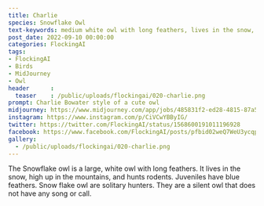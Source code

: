 ```yaml
---
title: Charlie
species: Snowflake Owl
text-keywords: medium white owl with long feathers, lives in the snow, high up in the mountains, hunts rodents, juveniles have blue feathers, solitary hunters, Silent owl that does not have any song or call
post_date: 2022-09-10 00:00:00
categories: FlockingAI
tags:
- FlockingAI
- Birds
- MidJourney 
- Owl
header      :
  teaser    : /public/uploads/flockingai/020-charlie.png
prompt: Charlie Bowater style of a cute owl
midjourney: https://www.midjourney.com/app/jobs/485831f2-ed28-4815-87a5-2fc9b1e12d1c
instagram: https://www.instagram.com/p/CiVCwYBByIG/
twitter: https://twitter.com/FlockingAI/status/1568600191011196928
facebook: https://www.facebook.com/FlockingAI/posts/pfbid02weQ7WeU3ycqpxZ4sUZaCVLHAzJ5vMj18bhujCYbQwrttDvL2motMEwMT98a6QRrwl
gallery: 
  - /public/uploads/flockingai/020-charlie.png
---
```


The Snowflake owl is a large, white owl with long feathers. It lives in the snow, high up in the mountains, and hunts rodents. Juveniles have blue feathers. Snow flake owl are solitary hunters. They are a silent owl that does not have any song or call.
